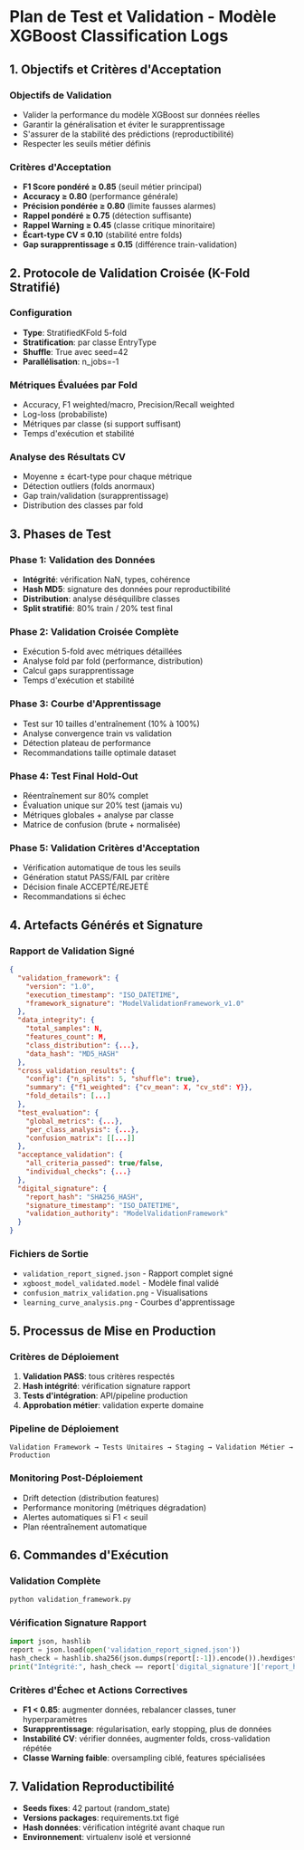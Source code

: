# Plan de Test et Validation - Modèle XGBoost Classification Logs

## 1. Objectifs et Critères d'Acceptation

### Objectifs de Validation
- Valider la performance du modèle XGBoost sur données réelles
- Garantir la généralisation et éviter le surapprentissage
- S'assurer de la stabilité des prédictions (reproductibilité)
- Respecter les seuils métier définis

### Critères d'Acceptation
- **F1 Score pondéré ≥ 0.85** (seuil métier principal)
- **Accuracy ≥ 0.80** (performance générale)
- **Précision pondérée ≥ 0.80** (limite fausses alarmes)
- **Rappel pondéré ≥ 0.75** (détection suffisante)
- **Rappel Warning ≥ 0.45** (classe critique minoritaire)
- **Écart-type CV ≤ 0.10** (stabilité entre folds)
- **Gap surapprentissage ≤ 0.15** (différence train-validation)

## 2. Protocole de Validation Croisée (K-Fold Stratifié)

### Configuration
- **Type**: StratifiedKFold 5-fold
- **Stratification**: par classe EntryType
- **Shuffle**: True avec seed=42
- **Parallélisation**: n_jobs=-1

### Métriques Évaluées par Fold
- Accuracy, F1 weighted/macro, Precision/Recall weighted
- Log-loss (probabiliste)
- Métriques par classe (si support suffisant)
- Temps d'exécution et stabilité

### Analyse des Résultats CV
- Moyenne ± écart-type pour chaque métrique
- Détection outliers (folds anormaux)
- Gap train/validation (surapprentissage)
- Distribution des classes par fold

## 3. Phases de Test

### Phase 1: Validation des Données
- **Intégrité**: vérification NaN, types, cohérence
- **Hash MD5**: signature des données pour reproductibilité
- **Distribution**: analyse déséquilibre classes
- **Split stratifié**: 80% train / 20% test final

### Phase 2: Validation Croisée Complète
- Exécution 5-fold avec métriques détaillées
- Analyse fold par fold (performance, distribution)
- Calcul gaps surapprentissage
- Temps d'exécution et stabilité

### Phase 3: Courbe d'Apprentissage
- Test sur 10 tailles d'entraînement (10% à 100%)
- Analyse convergence train vs validation
- Détection plateau de performance
- Recommandations taille optimale dataset

### Phase 4: Test Final Hold-Out
- Réentraînement sur 80% complet
- Évaluation unique sur 20% test (jamais vu)
- Métriques globales + analyse par classe
- Matrice de confusion (brute + normalisée)

### Phase 5: Validation Critères d'Acceptation
- Vérification automatique de tous les seuils
- Génération statut PASS/FAIL par critère
- Décision finale ACCEPTÉ/REJETÉ
- Recommandations si échec

## 4. Artefacts Générés et Signature

### Rapport de Validation Signé
```json
{
  "validation_framework": {
    "version": "1.0",
    "execution_timestamp": "ISO_DATETIME",
    "framework_signature": "ModelValidationFramework_v1.0"
  },
  "data_integrity": {
    "total_samples": N,
    "features_count": M,
    "class_distribution": {...},
    "data_hash": "MD5_HASH"
  },
  "cross_validation_results": {
    "config": {"n_splits": 5, "shuffle": true},
    "summary": {"f1_weighted": {"cv_mean": X, "cv_std": Y}},
    "fold_details": [...]
  },
  "test_evaluation": {
    "global_metrics": {...},
    "per_class_analysis": {...},
    "confusion_matrix": [[...]]
  },
  "acceptance_validation": {
    "all_criteria_passed": true/false,
    "individual_checks": {...}
  },
  "digital_signature": {
    "report_hash": "SHA256_HASH",
    "signature_timestamp": "ISO_DATETIME",
    "validation_authority": "ModelValidationFramework"
  }
}
```

### Fichiers de Sortie
- `validation_report_signed.json` - Rapport complet signé
- `xgboost_model_validated.model` - Modèle final validé
- `confusion_matrix_validation.png` - Visualisations
- `learning_curve_analysis.png` - Courbes d'apprentissage

## 5. Processus de Mise en Production

### Critères de Déploiement
1. **Validation PASS**: tous critères respectés
2. **Hash intégrité**: vérification signature rapport
3. **Tests d'intégration**: API/pipeline production
4. **Approbation métier**: validation experte domaine

### Pipeline de Déploiement
```
Validation Framework → Tests Unitaires → Staging → Validation Métier → Production
```

### Monitoring Post-Déploiement
- Drift detection (distribution features)
- Performance monitoring (métriques dégradation)
- Alertes automatiques si F1 < seuil
- Plan réentraînement automatique

## 6. Commandes d'Exécution

### Validation Complète
```bash
python validation_framework.py
```

### Vérification Signature Rapport
```python
import json, hashlib
report = json.load(open('validation_report_signed.json'))
hash_check = hashlib.sha256(json.dumps(report[:-1]).encode()).hexdigest()
print("Intégrité:", hash_check == report['digital_signature']['report_hash'])
```

### Critères d'Échec et Actions Correctives
- **F1 < 0.85**: augmenter données, rebalancer classes, tuner hyperparamètres
- **Surapprentissage**: régularisation, early stopping, plus de données
- **Instabilité CV**: vérifier données, augmenter folds, cross-validation répétée
- **Classe Warning faible**: oversampling ciblé, features spécialisées

## 7. Validation Reproductibilité
- **Seeds fixes**: 42 partout (random_state)
- **Versions packages**: requirements.txt figé
- **Hash données**: vérification intégrité avant chaque run
- **Environnement**: virtualenv isolé et versionné
